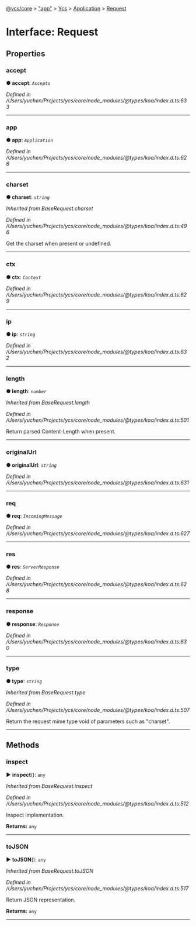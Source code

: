 [@ycs/core](../README.md) > ["app"](../modules/_app_.md) > [Ycs](../classes/_app_.ycs.md) > [Application](../modules/_app_.ycs.application.md) > [Request](../interfaces/_app_.ycs.application.request.md)



# Interface: Request


## Properties
<a id="accept"></a>

###  accept

**●  accept**:  *`Accepts`* 

*Defined in /Users/yuchen/Projects/ycs/core/node_modules/@types/koa/index.d.ts:633*





___

<a id="app"></a>

###  app

**●  app**:  *`Application`* 

*Defined in /Users/yuchen/Projects/ycs/core/node_modules/@types/koa/index.d.ts:626*





___

<a id="charset"></a>

###  charset

**●  charset**:  *`string`* 

*Inherited from BaseRequest.charset*

*Defined in /Users/yuchen/Projects/ycs/core/node_modules/@types/koa/index.d.ts:496*



Get the charset when present or undefined.




___

<a id="ctx"></a>

###  ctx

**●  ctx**:  *`Context`* 

*Defined in /Users/yuchen/Projects/ycs/core/node_modules/@types/koa/index.d.ts:629*





___

<a id="ip"></a>

###  ip

**●  ip**:  *`string`* 

*Defined in /Users/yuchen/Projects/ycs/core/node_modules/@types/koa/index.d.ts:632*





___

<a id="length"></a>

###  length

**●  length**:  *`number`* 

*Inherited from BaseRequest.length*

*Defined in /Users/yuchen/Projects/ycs/core/node_modules/@types/koa/index.d.ts:501*



Return parsed Content-Length when present.




___

<a id="originalurl"></a>

###  originalUrl

**●  originalUrl**:  *`string`* 

*Defined in /Users/yuchen/Projects/ycs/core/node_modules/@types/koa/index.d.ts:631*





___

<a id="req"></a>

###  req

**●  req**:  *`IncomingMessage`* 

*Defined in /Users/yuchen/Projects/ycs/core/node_modules/@types/koa/index.d.ts:627*





___

<a id="res"></a>

###  res

**●  res**:  *`ServerResponse`* 

*Defined in /Users/yuchen/Projects/ycs/core/node_modules/@types/koa/index.d.ts:628*





___

<a id="response"></a>

###  response

**●  response**:  *`Response`* 

*Defined in /Users/yuchen/Projects/ycs/core/node_modules/@types/koa/index.d.ts:630*





___

<a id="type"></a>

###  type

**●  type**:  *`string`* 

*Inherited from BaseRequest.type*

*Defined in /Users/yuchen/Projects/ycs/core/node_modules/@types/koa/index.d.ts:507*



Return the request mime type void of parameters such as "charset".




___


## Methods
<a id="inspect"></a>

###  inspect

► **inspect**(): `any`



*Inherited from BaseRequest.inspect*

*Defined in /Users/yuchen/Projects/ycs/core/node_modules/@types/koa/index.d.ts:512*



Inspect implementation.




**Returns:** `any`





___

<a id="tojson"></a>

###  toJSON

► **toJSON**(): `any`



*Inherited from BaseRequest.toJSON*

*Defined in /Users/yuchen/Projects/ycs/core/node_modules/@types/koa/index.d.ts:517*



Return JSON representation.




**Returns:** `any`





___


